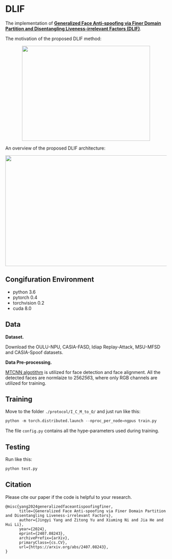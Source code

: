 # DLIF
The implementation of [**Generalized Face Anti-spoofing via Finer Domain Partition and Disentangling Liveness-irrelevant Factors (DLIF)**](https://arxiv.org/abs/2407.08243).

The motivation of the proposed DLIF method:
<div align=center>
<img src="https://github.com/yjyddq/DLIF/assets/Motivation.pdf" width="400" height="296" />
</div>

An overview of the proposed DLIF architecture:

<div align=center>
<img src="https://github.com/yjyddq/DLIF/assets/architecture.pdf" width="700" height="345" />
</div>

## Congifuration Environment
- python 3.6 
- pytorch 0.4 
- torchvision 0.2
- cuda 8.0

## Data

**Dataset.** 

Download the OULU-NPU, CASIA-FASD, Idiap Replay-Attack, MSU-MFSD and CASIA-Spoof datasets.

**Data Pre-processing.** 

[MTCNN algotithm](https://github.com/YYuanAnyVision/mxnet_mtcnn_face_detection) is utilized for face detection and face alignment. All the detected faces are normlaize to 256*256*3, where only RGB channels are utilized for training. 


## Training

Move to the folder `./protocol/I_C_M_to_O/` and just run like this:
```python
python -m torch.distributed.launch --nproc_per_node=ngpus train.py
```

The file `config.py` contains all the hype-parameters used during training.

## Testing

Run like this:
```python
python test.py
```

## Citation
Please cite our paper if the code is helpful to your research.
```
@misc{yang2024generalizedfaceantispoofingfiner,
      title={Generalized Face Anti-spoofing via Finer Domain Partition and Disentangling Liveness-irrelevant Factors}, 
      author={Jingyi Yang and Zitong Yu and Xiuming Ni and Jia He and Hui Li},
      year={2024},
      eprint={2407.08243},
      archivePrefix={arXiv},
      primaryClass={cs.CV},
      url={https://arxiv.org/abs/2407.08243}, 
}
```
